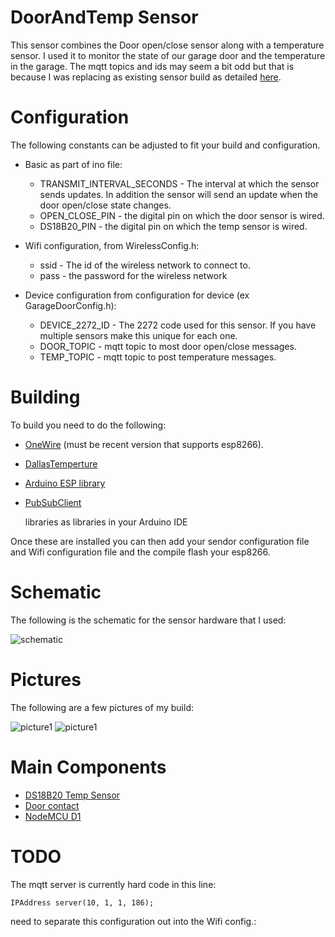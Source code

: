# DoorAndTemp Sensor

This sensor combines the Door open/close sensor along with a temperature
sensor.  I used it to monitor the state of our garage door and
the temperature in the garage.  The mqtt topics and ids may seem a bit odd but
that is because I was replacing as existing sensor build as detailed
[here](https://github.com/mhdawson/arduino-sensors/tree/master/DoorAndTempSensor).

# Configuration

The following constants can be adjusted to fit your build
and configuration.

* Basic as part of ino file:
  * TRANSMIT_INTERVAL_SECONDS - The interval at which the sensor sends
    updates.  In addition the sensor will send an update when the door
    open/close state changes.
  * OPEN_CLOSE_PIN - the digital pin on which the door sensor is wired.
  * DS18B20_PIN - the digital pin on which the temp sensor is wired.


* Wifi configuration, from WirelessConfig.h:
  * ssid - The id of the wireless network to connect to.
  * pass - the password for the wireless network


* Device configuration from configuration for device (ex GarageDoorConfig.h):
  * DEVICE_2272_ID - The 2272 code used for this sensor. If you have
    multiple sensors make this unique for each one.
  * DOOR_TOPIC - mqtt topic to most door open/close messages.
  * TEMP_TOPIC - mqtt topic to post temperature messages.

# Building

To build you need to do the following:

* [OneWire](https://github.com/PaulStoffregen/OneWire) (must be recent version
  that supports esp8266).
*  [DallasTemperture](http://milesburton.com/Main_Page?title=Dallas_Temperature_Control_Library)
* [Arduino ESP library](https://github.com/esp8266/Arduino)
* [PubSubClient](https://github.com/knolleary/pubsubclient)

  libraries as libraries in your Arduino IDE

Once these are installed you can then add your sendor configuration file and
Wifi configuration file and the compile flash your esp8266.

# Schematic

The following is the schematic for the sensor hardware that I
used:

![schematic](https://raw.githubusercontent.com/mhdawson/arduino-esp8266/master/pictures/esp-door-diag.jpg)

# Pictures

The following are a few pictures of my build:

![picture1](https://raw.githubusercontent.com/mhdawson/arduino-esp8266/master/pictures/esp-door-pict1.jpg)
![picture1](https://raw.githubusercontent.com/mhdawson/arduino-esp8266/master/pictures/esp-door-pict2.jpg)

# Main Components

* [DS18B20 Temp Sensor](http://www.ebay.ca/itm/10PCS-Waterproof-Digital-Thermal-Probe-or-Sensor-DS18B20-/130702483183?hash=item1e6e799eef)
* [Door contact](http://www.ebay.ca/itm/5-Set-Recessed-Door-Window-Contact-Magnetic-Reed-Switch-Sensor-Security-Alarm-/381198534569?hash=item58c13407a9:g:U7IAAOSw-7RVCm9F)
* [NodeMCU D1](http://www.ebay.com/itm/NodeMCU-Lua-ESP-12-WeMos-D1-Mini-WIFI-4M-Bytes-Development-Board-Module-ESP8266-/321989574625)

# TODO

The mqtt server is currently hard code in this line:

```
IPAddress server(10, 1, 1, 186);
```

need to separate this configuration out into the Wifi config.:
